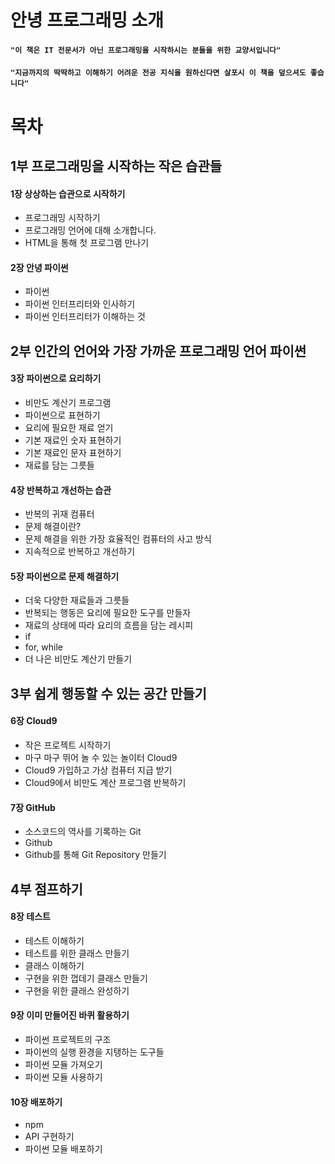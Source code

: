 # 안녕 프로그래밍 소개

#### `"이 책은 IT 전문서가 아닌 프로그래밍을 시작하시는 분들을 위한 교양서입니다"`
#### `"지금까지의 딱딱하고 이해하기 어려운 전공 지식을 원하신다면 살포시 이 책을 덮으셔도 좋습니다"`

# 목차

## 1부 프로그래밍을 시작하는 작은 습관들

#### 1장 상상하는 습관으로 시작하기

- 프로그래밍 시작하기
- 프로그래밍 언어에 대해 소개합니다.
- HTML을 통해 첫 프로그램 만나기

#### 2장 안녕 파이썬

- 파이썬
- 파이썬 인터프리터와 인사하기
- 파이썬 인터프리터가 이해하는 것

## 2부 인간의 언어와 가장 가까운 프로그래밍 언어 파이썬

#### 3장 파이썬으로 요리하기

- 비만도 계산기 프로그램
- 파이썬으로 표현하기
- 요리에 필요한 재료 얻기
- 기본 재료인 숫자 표현하기
- 기본 재료인 문자 표현하기
- 재료를 담는 그릇들

#### 4장 반복하고 개선하는 습관

- 반복의 귀재 컴퓨터
- 문제 해결이란?
- 문제 해결을 위한 가장 효율적인 컴퓨터의 사고 방식
- 지속적으로 반복하고 개선하기

#### 5장 파이썬으로 문제 해결하기

- 더욱 다양한 재료들과 그릇들
- 반복되는 행동은 요리에 필요한 도구를 만들자
- 재료의 상태에 따라 요리의 흐름을 담는 레시피
- if
- for, while
- 더 나은 비만도 계산기 만들기

## 3부 쉽게 행동할 수 있는 공간 만들기

#### 6장 Cloud9

- 작은 프로젝트 시작하기
- 마구 마구 뛰어 놀 수 있는 놀이터 Cloud9
- Cloud9 가입하고 가상 컴퓨터 지급 받기
- Cloud9에서 비만도 계산 프로그램 반복하기

#### 7장 GitHub

- 소스코드의 역사를 기록하는 Git
- Github
- Github를 통해 Git Repository 만들기

## 4부 점프하기

#### 8장 테스트

- 테스트 이해하기
- 테스트를 위한 클래스 만들기
- 클래스 이해하기
- 구현을 위한 껍데기 클래스 만들기
- 구현을 위한 클래스 완성하기

#### 9장 이미 만들어진 바퀴 활용하기

- 파이썬 프로젝트의 구조
- 파이썬의 실행 환경을 지탱하는 도구들
- 파이썬 모듈 가져오기
- 파이썬 모듈 사용하기

#### 10장 배포하기

- npm
- API 구현하기
- 파이썬 모듈 배포하기